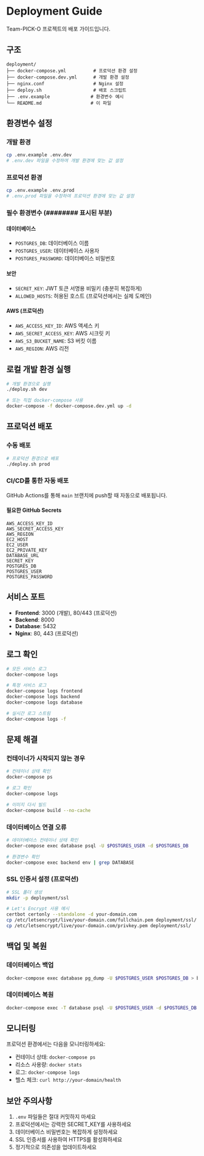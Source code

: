 # Deployment Guide

Team-PICK-O 프로젝트의 배포 가이드입니다.

## 구조

```
deployment/
├── docker-compose.yml          # 프로덕션 환경 설정
├── docker-compose.dev.yml      # 개발 환경 설정
├── nginx.conf                  # Nginx 설정
├── deploy.sh                   # 배포 스크립트
├── .env.example               # 환경변수 예시
└── README.md                  # 이 파일
```

## 환경변수 설정

### 개발 환경
```bash
cp .env.example .env.dev
# .env.dev 파일을 수정하여 개발 환경에 맞는 값 설정
```

### 프로덕션 환경
```bash
cp .env.example .env.prod
# .env.prod 파일을 수정하여 프로덕션 환경에 맞는 값 설정
```

### 필수 환경변수 (######## 표시된 부분)

#### 데이터베이스
- `POSTGRES_DB`: 데이터베이스 이름
- `POSTGRES_USER`: 데이터베이스 사용자
- `POSTGRES_PASSWORD`: 데이터베이스 비밀번호

#### 보안
- `SECRET_KEY`: JWT 토큰 서명용 비밀키 (충분히 복잡하게)
- `ALLOWED_HOSTS`: 허용된 호스트 (프로덕션에서는 실제 도메인)

#### AWS (프로덕션)
- `AWS_ACCESS_KEY_ID`: AWS 액세스 키
- `AWS_SECRET_ACCESS_KEY`: AWS 시크릿 키
- `AWS_S3_BUCKET_NAME`: S3 버킷 이름
- `AWS_REGION`: AWS 리전

## 로컬 개발 환경 실행

```bash
# 개발 환경으로 실행
./deploy.sh dev

# 또는 직접 docker-compose 사용
docker-compose -f docker-compose.dev.yml up -d
```

## 프로덕션 배포

### 수동 배포
```bash
# 프로덕션 환경으로 배포
./deploy.sh prod
```

### CI/CD를 통한 자동 배포

GitHub Actions를 통해 `main` 브랜치에 push할 때 자동으로 배포됩니다.

#### 필요한 GitHub Secrets

```
AWS_ACCESS_KEY_ID
AWS_SECRET_ACCESS_KEY
AWS_REGION
EC2_HOST
EC2_USER
EC2_PRIVATE_KEY
DATABASE_URL
SECRET_KEY
POSTGRES_DB
POSTGRES_USER
POSTGRES_PASSWORD
```

## 서비스 포트

- **Frontend**: 3000 (개발), 80/443 (프로덕션)
- **Backend**: 8000
- **Database**: 5432
- **Nginx**: 80, 443 (프로덕션)

## 로그 확인

```bash
# 모든 서비스 로그
docker-compose logs

# 특정 서비스 로그
docker-compose logs frontend
docker-compose logs backend
docker-compose logs database

# 실시간 로그 스트림
docker-compose logs -f
```

## 문제 해결

### 컨테이너가 시작되지 않는 경우
```bash
# 컨테이너 상태 확인
docker-compose ps

# 로그 확인
docker-compose logs

# 이미지 다시 빌드
docker-compose build --no-cache
```

### 데이터베이스 연결 오류
```bash
# 데이터베이스 컨테이너 상태 확인
docker-compose exec database psql -U $POSTGRES_USER -d $POSTGRES_DB

# 환경변수 확인
docker-compose exec backend env | grep DATABASE
```

### SSL 인증서 설정 (프로덕션)
```bash
# SSL 폴더 생성
mkdir -p deployment/ssl

# Let's Encrypt 사용 예시
certbot certonly --standalone -d your-domain.com
cp /etc/letsencrypt/live/your-domain.com/fullchain.pem deployment/ssl/
cp /etc/letsencrypt/live/your-domain.com/privkey.pem deployment/ssl/
```

## 백업 및 복원

### 데이터베이스 백업
```bash
docker-compose exec database pg_dump -U $POSTGRES_USER $POSTGRES_DB > backup.sql
```

### 데이터베이스 복원
```bash
docker-compose exec -T database psql -U $POSTGRES_USER -d $POSTGRES_DB < backup.sql
```

## 모니터링

프로덕션 환경에서는 다음을 모니터링하세요:

- 컨테이너 상태: `docker-compose ps`
- 리소스 사용량: `docker stats`
- 로그: `docker-compose logs`
- 헬스 체크: `curl http://your-domain/health`

## 보안 주의사항

1. `.env` 파일들은 절대 커밋하지 마세요
2. 프로덕션에서는 강력한 SECRET_KEY를 사용하세요
3. 데이터베이스 비밀번호는 복잡하게 설정하세요
4. SSL 인증서를 사용하여 HTTPS를 활성화하세요
5. 정기적으로 의존성을 업데이트하세요